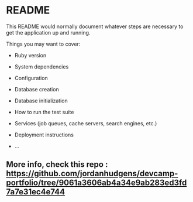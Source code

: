 # README

This README would normally document whatever steps are necessary to get the
application up and running.

Things you may want to cover:

* Ruby version

* System dependencies

* Configuration

* Database creation

* Database initialization

* How to run the test suite

* Services (job queues, cache servers, search engines, etc.)

* Deployment instructions

* ...

## More info, check this repo : https://github.com/jordanhudgens/devcamp-portfolio/tree/9061a3606ab4a34e9ab283ed3fd7a7e31ec4e744
